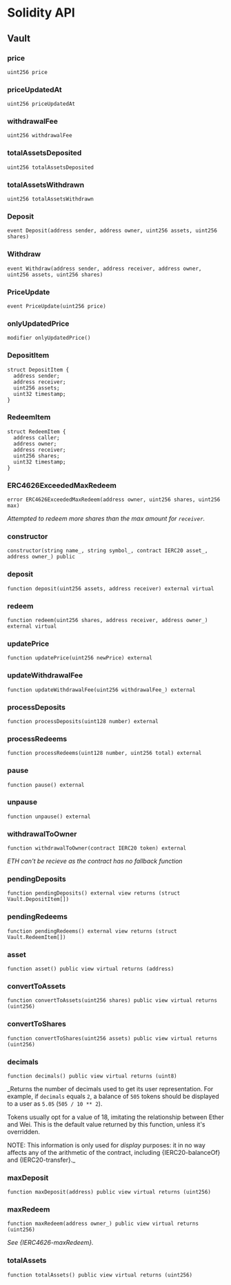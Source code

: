 # Solidity API

## Vault

### price

```solidity
uint256 price
```

### priceUpdatedAt

```solidity
uint256 priceUpdatedAt
```

### withdrawalFee

```solidity
uint256 withdrawalFee
```

### totalAssetsDeposited

```solidity
uint256 totalAssetsDeposited
```

### totalAssetsWithdrawn

```solidity
uint256 totalAssetsWithdrawn
```

### Deposit

```solidity
event Deposit(address sender, address owner, uint256 assets, uint256 shares)
```

### Withdraw

```solidity
event Withdraw(address sender, address receiver, address owner, uint256 assets, uint256 shares)
```

### PriceUpdate

```solidity
event PriceUpdate(uint256 price)
```

### onlyUpdatedPrice

```solidity
modifier onlyUpdatedPrice()
```

### DepositItem

```solidity
struct DepositItem {
  address sender;
  address receiver;
  uint256 assets;
  uint32 timestamp;
}
```

### RedeemItem

```solidity
struct RedeemItem {
  address caller;
  address owner;
  address receiver;
  uint256 shares;
  uint32 timestamp;
}
```

### ERC4626ExceededMaxRedeem

```solidity
error ERC4626ExceededMaxRedeem(address owner, uint256 shares, uint256 max)
```

_Attempted to redeem more shares than the max amount for `receiver`._

### constructor

```solidity
constructor(string name_, string symbol_, contract IERC20 asset_, address owner_) public
```

### deposit

```solidity
function deposit(uint256 assets, address receiver) external virtual
```

### redeem

```solidity
function redeem(uint256 shares, address receiver, address owner_) external virtual
```

### updatePrice

```solidity
function updatePrice(uint256 newPrice) external
```

### updateWithdrawalFee

```solidity
function updateWithdrawalFee(uint256 withdrawalFee_) external
```

### processDeposits

```solidity
function processDeposits(uint128 number) external
```

### processRedeems

```solidity
function processRedeems(uint128 number, uint256 total) external
```

### pause

```solidity
function pause() external
```

### unpause

```solidity
function unpause() external
```

### withdrawalToOwner

```solidity
function withdrawalToOwner(contract IERC20 token) external
```

_ETH can't be recieve as the contract has no fallback function_

### pendingDeposits

```solidity
function pendingDeposits() external view returns (struct Vault.DepositItem[])
```

### pendingRedeems

```solidity
function pendingRedeems() external view returns (struct Vault.RedeemItem[])
```

### asset

```solidity
function asset() public view virtual returns (address)
```

### convertToAssets

```solidity
function convertToAssets(uint256 shares) public view virtual returns (uint256)
```

### convertToShares

```solidity
function convertToShares(uint256 assets) public view virtual returns (uint256)
```

### decimals

```solidity
function decimals() public view virtual returns (uint8)
```

_Returns the number of decimals used to get its user representation.
For example, if `decimals` equals `2`, a balance of `505` tokens should
be displayed to a user as `5.05` (`505 / 10 ** 2`).

Tokens usually opt for a value of 18, imitating the relationship between
Ether and Wei. This is the default value returned by this function, unless
it's overridden.

NOTE: This information is only used for _display_ purposes: it in
no way affects any of the arithmetic of the contract, including
{IERC20-balanceOf} and {IERC20-transfer}._

### maxDeposit

```solidity
function maxDeposit(address) public view virtual returns (uint256)
```

### maxRedeem

```solidity
function maxRedeem(address owner_) public view virtual returns (uint256)
```

_See {IERC4626-maxRedeem}._

### totalAssets

```solidity
function totalAssets() public view virtual returns (uint256)
```


